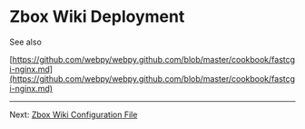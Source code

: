 # Zbox Wiki Deployment

See also 

[https://github.com/webpy/webpy.github.com/blob/master/cookbook/fastcgi-nginx.md](https://github.com/webpy/webpy.github.com/blob/master/cookbook/fastcgi-nginx.md)

 
----

Next: [Zbox Wiki Configuration File](zbox-wiki-config-file)


